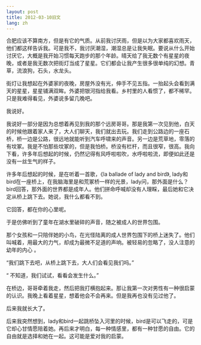 ```yaml
---
layout: post
title: 2012-03-10旧文
lang: zh
---
```


合肥应该不算南方，但是有它的气质。从前我讨厌雨，但是以为大家都喜欢雨天，他们都这样告诉我。可是我不，我讨厌潮湿，潮湿总是让我失眠。要说从什么开始讨厌它，大概是我开始习惯每天跑步的那个年龄。晴天给了我无数个有星星的夜晚，或者是我无数次把街灯当成了星星。它们都会让我产生很多很单纯的幻想。青草，流浪狗，石头，水龙头。

街灯让我想起在外婆家的夜晚，房屋外没有光，伸手不见五指。一抬起头会看到满天的星星，星星铺满双眸。外婆把银河指给我看。乡村里的人看惯了，都不稀罕。只是我难得看见，外婆说多留几晚吧。

我说好。

我说好一部分是因为总想着再见到我的那个远房哥哥。那是我第一次见到他，白天的时候他跟着家人来了，大人们聊天，我们就出去玩。我们走到公路边的一座石桥，桥一边是公路，很远地就能听到汽车呼啸来的声音。另一边是荒草地，零落的有坟冢。我是不怕那些坟冢的，但是我怕桥。桥没有栏杆，而且很窄，很高。我向下看，许多年后想起的时候，仍然记得有风呼啦啦吹，水呼啦啦流，即便如此还是没有一丝生气的样子。

许多年后想起的时候，是在听着一首歌，《la ballade of lady and bird》, lady和bird在一座桥上，在我脑海里是和荒冢桥一样的光景，lady问，那外面是什么？bird回答，那外面的世界都是成年人。他们拼命呼喊却没有人理睬，最后她和它决定从桥上跳下去。她说，我什么都看不到。

它回答，都在你的心里呢。

于是仿佛听到了童年在湖水里破碎的声音，随之被成人的世界包围。

那个女孩和一只陪伴她的小鸟，在光怪陆离的成人世界包围下的桥上迷失了。他们叫喊着，用最大的力气，却成为最微不足道的声响。被轻易的忽略了，没人注意的幼年的内心 。

“我们跳下去吧，从桥上跳下去，大人们会看见我们吗。”

“ 不知道，我们试试，看看会发生什么。”

在桥边，哥哥牵着我走，然后把我打横抱起来。那让我第一次对男性有一种很启蒙的认识。我晚上看着星星，想着他会不会再来。但是我再也没有见过他了。

后来我就长大了。

后来我突然想到，lady和bird一起跳桥坠入河里的时候，bird是可以飞走的，可是它却心甘情愿陪着她。再后来才明白，每一种情感里，都有一种甘愿的自由。它的自由就是选择和她在一起。这可能是爱对我的启蒙。

